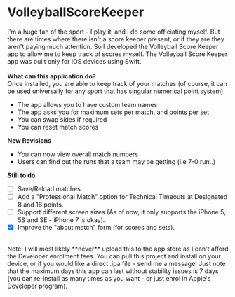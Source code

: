 # VolleyballScoreKeeper
I'm a huge fan of the sport - I play it, and I do some officiating myself. But there are times where there isn't a score keeper present, or if they are they aren't paying much attention. So I developed the Volleyball Score Keeper app to allow me to keep track of scores myself. The Volleyball Score Keeper app was built only for iOS devices using Swift.
<br />
<br />
**What can this application do?**<br />
Once installed, you are able to keep track of your matches (of course, it can be used universally for any sport that has singular numerical point system).
- The app allows you to have custom team names
- The app asks you for maximum sets per match, and points per set
- You can swap sides if required
- You can reset match scores

**New Revisions**
- You can now view overall match numbers
- Users can find out the runs that a team may be getting (i.e 7-0 run..)

**Still to do**
- [ ] Save/Reload matches
- [ ] Add a "Professional Match" option for Technical Timeouts at Designated 8 and 16 points.
- [ ] Support different screen sizes (As of now, it only supports the iPhone 5, 5S and SE - iPhone 7 is okay).
- [X] Improve the "about match" form (for scores and sets).

<br />
Note: I will most likely **never** upload this to the app store as I can't afford the Developer enrolment fees. You can pull this project and install on your device, or if you would like a direct .ipa file - send me a message! Just note that the maximum days this app can last without stability issues is 7 days (you can re-install as many times as you want - or just enrol in Apple's Developer program).
